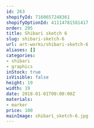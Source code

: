 ```yaml
---
id: 263
shopifyId: 7160657248361
shopifyOptionId: 41114781581417
order: 295
title: Shibari sketch 6
slug: shibari-sketch-6
url: art-works/shibari-sketch-6
aliases: []
categories:
- shibari
- graphics
inStock: true
isVisible: false
height: 19
width: 19
date: 2018-01-01T00:00:00Z
materials:
- marker
price: 100
mainImage: shibari_sketch-6.jpg
---
```

